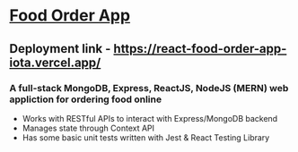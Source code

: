 # [Food Order App](https://react-food-order-app-iota.vercel.app/)
## Deployment link - https://react-food-order-app-iota.vercel.app/

### A full-stack MongoDB, Express, ReactJS, NodeJS (MERN) web appliction for ordering food online
- Works with RESTful APIs to interact with Express/MongoDB backend
- Manages state through Context API
- Has some basic unit tests written with Jest & React Testing Library
